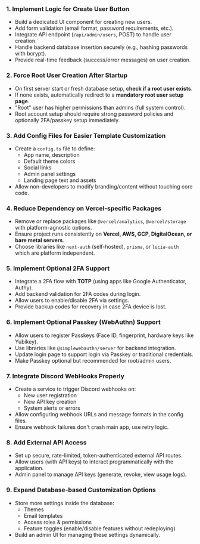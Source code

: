 ### 1. **Implement Logic for Create User Button**
- Build a dedicated UI component for creating new users.
- Add form validation (email format, password requirements, etc.).
- Integrate API endpoint (`/api/admin/users`, POST) to handle user creation.`
- Handle backend database insertion securely (e.g., hashing passwords with bcrypt).
- Provide real-time feedback (success/error messages) on user creation.

### 2. **Force Root User Creation After Startup**
- On first server start or fresh database setup, **check if a root user exists**.
- If none exists, automatically redirect to a **mandatory root user setup page**.
- "Root" user has higher permissions than admins (full system control).
- Root account setup should require strong password policies and optionally 2FA/passkey setup immediately.

### 3. **Add Config Files for Easier Template Customization**
- Create a `config.ts` file to define:
  - App name, description
  - Default theme colors
  - Social links
  - Admin panel settings
  - Landing page text and assets
- Allow non-developers to modify branding/content without touching core code.

### 4. **Reduce Dependency on Vercel-specific Packages**
- Remove or replace packages like `@vercel/analytics`, `@vercel/storage` with platform-agnostic options.
- Ensure project runs consistently on **Vercel, AWS, GCP, DigitalOcean, or bare metal servers**.
- Choose libraries like `next-auth` (self-hosted), `prisma`, or `lucia-auth` which are platform independent.

### 5. **Implement Optional 2FA Support**
- Integrate a 2FA flow with **TOTP** (using apps like Google Authenticator, Authy).
- Add backend validation for 2FA codes during login.
- Allow users to enable/disable 2FA via settings.
- Provide backup codes for recovery in case 2FA device is lost.

### 6. **Implement Optional Passkey (WebAuthn) Support**
- Allow users to register Passkeys (Face ID, fingerprint, hardware keys like Yubikey).
- Use libraries like `@simplewebauthn/server` for backend integration.
- Update login page to support login via Passkey or traditional credentials.
- Make Passkey optional but recommended for root/admin users.

### 7. **Integrate Discord WebHooks Properly**
- Create a service to trigger Discord webhooks on:
  - New user registration
  - New API key creation
  - System alerts or errors
- Allow configuring webhook URLs and message formats in the config files.
- Ensure webhook failures don't crash main app, use retry logic.

### 8. **Add External API Access**
- Set up secure, rate-limited, token-authenticated external API routes.
- Allow users (with API keys) to interact programmatically with the application.
- Admin panel to manage API keys (generate, revoke, view usage logs).

### 9. **Expand Database-based Customization Options**
- Store more settings inside the database:
  - Themes
  - Email templates
  - Access roles & permissions
  - Feature toggles (enable/disable features without redeploying)
- Build an admin UI for managing these settings dynamically.